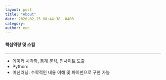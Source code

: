```yaml
---
layout: post
title: "About"
date: 2020-02-15 08:44:38 -0400
category: 
author: eun
---
```




#### 핵심역량 및 스킬
---
- 데이커 시각화, 통계 분석, 인사이트 도출
- Python: 
- 머신러닝: 수학적인 내용 이해 및 파이썬으로 구현 가능

